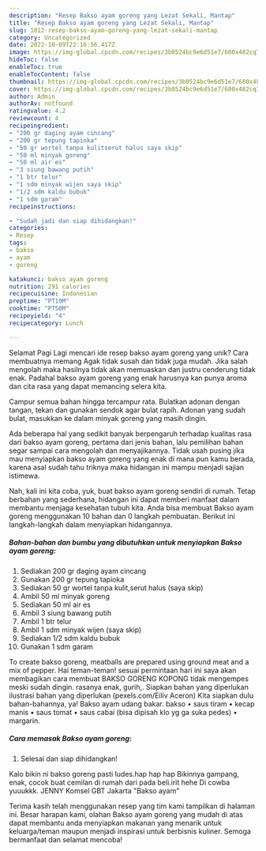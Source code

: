 ```yaml
---
description: "Resep Bakso ayam goreng yang Lezat Sekali, Mantap"
title: "Resep Bakso ayam goreng yang Lezat Sekali, Mantap"
slug: 1012-resep-bakso-ayam-goreng-yang-lezat-sekali-mantap
category: Uncategorized
date: 2022-10-09T22:16:56.417Z
image: https://img-global.cpcdn.com/recipes/3b0524bc9e6d51e7/680x482cq70/bakso-ayam-goreng-foto-resep-utama.jpg
hideToc: false
enableToc: true
enableTocContent: false
thumbnail: https://img-global.cpcdn.com/recipes/3b0524bc9e6d51e7/680x482cq70/bakso-ayam-goreng-foto-resep-utama.jpg
cover: https://img-global.cpcdn.com/recipes/3b0524bc9e6d51e7/680x482cq70/bakso-ayam-goreng-foto-resep-utama.jpg
author: Admin
authorAv: notfound
ratingvalue: 4.2
reviewcount: 4
recipeingredient:
- "200 gr daging ayam cincang"
- "200 gr tepung tapioka"
- "50 gr wortel tanpa kulitserut halus saya skip"
- "50 ml minyak goreng"
- "50 ml air es"
- "3 siung bawang putih"
- "1 btr telur"
- "1 sdm minyak wijen saya skip"
- "1/2 sdm kaldu bubuk"
- "1 sdm garam"
recipeinstructions:

- "Sudah jadi dan siap dihidangkan!"
categories:
- Resep
tags:
- bakso
- ayam
- goreng

katakunci: bakso ayam goreng 
nutrition: 291 calories
recipecuisine: Indonesian
preptime: "PT19M"
cooktime: "PT50M"
recipeyield: "4"
recipecategory: Lunch

---
```



Selamat Pagi Lagi mencari ide resep bakso ayam goreng yang unik? Cara membuatnya memang Agak tidak susah dan tidak juga mudah. Jika salah mengolah maka hasilnya tidak akan memuaskan dan justru cenderung tidak enak. Padahal bakso ayam goreng yang enak harusnya kan punya aroma dan cita rasa yang dapat memancing selera kita.


Campur semua bahan hingga tercampur rata. Bulatkan adonan dengan tangan, tekan dan gunakan sendok agar bulat rapih. Adonan yang sudah bulat, masukkan ke dalam minyak goreng yang masih dingin.

Ada beberapa hal yang sedikit banyak berpengaruh terhadap kualitas rasa dari bakso ayam goreng, pertama dari jenis bahan, lalu pemilihan bahan segar sampai cara mengolah dan menyajikannya. Tidak usah pusing jika mau menyiapkan bakso ayam goreng yang enak di mana pun kamu berada, karena asal sudah tahu triknya maka hidangan ini mampu menjadi sajian istimewa.


Nah, kali ini kita coba, yuk, buat bakso ayam goreng sendiri di rumah. Tetap berbahan yang sederhana, hidangan ini dapat memberi manfaat dalam membantu menjaga kesehatan tubuh kita. Anda bisa membuat Bakso ayam goreng menggunakan 10 bahan dan 0 langkah pembuatan. Berikut ini langkah-langkah dalam menyiapkan hidangannya.

<!--inarticleads1-->

##### Bahan-bahan dan bumbu yang dibutuhkan untuk menyiapkan Bakso ayam goreng:

1. Sediakan 200 gr daging ayam cincang
1. Gunakan 200 gr tepung tapioka
1. Sediakan 50 gr wortel tanpa kulit,serut halus (saya skip)
1. Ambil 50 ml minyak goreng
1. Sediakan 50 ml air es
1. Ambil 3 siung bawang putih
1. Ambil 1 btr telur
1. Ambil 1 sdm minyak wijen (saya skip)
1. Sediakan 1/2 sdm kaldu bubuk
1. Gunakan 1 sdm garam


To create bakso goreng, meatballs are prepared using ground meat and a mix of pepper. Hai teman-teman! sesuai permintaan hari ini saya akan membagikan cara membuat BAKSO GORENG KOPONG tidak mengempes meski sudah dingin. rasanya enak, gurih,. Siapkan bahan yang diperlukan ilustrasi bahan yang diperlukan (pexels.com/Eiliv Aceron) Kita siapkan dulu bahan-bahannya, ya! Bakso ayam udang bakar. bakso • saus tiram • kecap manis • saus tomat • saus cabai (bisa dipisah klo yg ga suka pedes) • margarin. 

<!--inarticleads2-->

##### Cara memasak Bakso ayam goreng:


1. Selesai dan siap dihidangkan!

Kalo bikin ni bakso goreng pasti ludes.hap hap hap Bikinnya gampang, enak, cocok buat cemilan di rumah dari pada beli.irit hehe Di cowba yuuukkk. JENNY Komsel GBT Jakarta &#34;Bakso ayam&#34; 

Terima kasih telah menggunakan resep yang tim kami tampilkan di halaman ini. Besar harapan kami, olahan Bakso ayam goreng yang mudah di atas dapat membantu anda menyiapkan makanan yang menarik untuk keluarga/teman maupun menjadi inspirasi untuk berbisnis kuliner. Semoga bermanfaat dan selamat mencoba!
